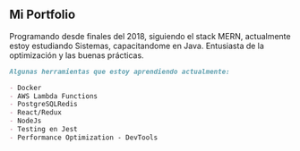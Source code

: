 ## Mi Portfolio

Programando desde finales del 2018, siguiendo el stack MERN, actualmente estoy estudiando Sistemas, capacitandome en Java. Entusiasta de la optimización y las buenas prácticas. 


```markdown
Algunas herramientas que estoy aprendiendo actualmente:

- Docker
- AWS Lambda Functions
- PostgreSQLRedis
- React/Redux
- NodeJs
- Testing en Jest
- Performance Optimization - DevTools

```

